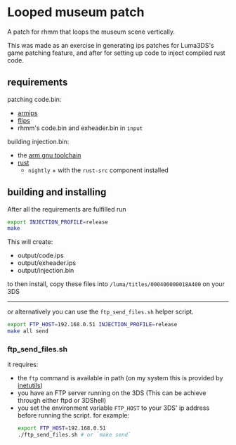 # Looped museum patch

A patch for rhmm that loops the museum scene vertically.

This was made as an exercise in generating ips patches for Luma3DS's game patching feature, and after for setting up code to inject compiled rust code.

## requirements
patching code.bin:
- [armips](https://github.com/Kingcom/armips)
- [flips](https://github.com/Alcaro/Flips)
- rhmm's code.bin and exheader.bin in `input`

building injection.bin:
- the [arm gnu toolchain](https://developer.arm.com/Tools%20and%20Software/GNU%20Toolchain)
- [rust](https://www.rust-lang.org/tools/install)
    - `nightly` + with the `rust-src` component installed

## building and installing
After all the requirements are fulfilled run
```sh
export INJECTION_PROFILE=release
make
```

This will create:
- output/code.ips
- output/exheader.ips
- output/injection.bin

to then install, copy these files into `/luma/titles/000400000018A400` on your
3DS

---
or alternatively you can use the `ftp_send_files.sh` helper script.
```sh
export FTP_HOST=192.168.0.51 INJECTION_PROFILE=release
make all send
```

### ftp_send_files.sh


it requires:
- the `ftp` command is available in path (on my system this is provided by [inetutils](https://archlinux.org/packages/core/x86_64/inetutils/))
- you have an FTP server running on the 3DS (This can be achieve through either ftpd or 3DShell)
- you set the environment variable `FTP_HOST` to your 3DS' ip address before running the script.
   for example:
   ```sh
   export FTP_HOST=192.168.0.51
   ./ftp_send_files.sh # or `make send`
   ```
